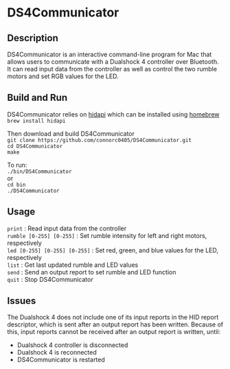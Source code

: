 # DS4Communicator

## Description
DS4Communicator is an interactive command-line program for Mac that allows users to communicate with a Dualshock 4 controller over Bluetooth.  It can read input data from the controller as well as control the two rumble motors and set RGB values for the LED.
## Build and Run
DS4Communicator relies on [hidapi](https://github.com/signal11/hidapi) which can be installed using [homebrew](https://brew.sh)  
`brew install hidapi`  
  
Then download and build DS4Communicator  
`git clone https://github.com/connorc0405/DS4Communicator.git`  
`cd DS4Communicator`  
`make`  
  
To run:  
`./bin/DS4Communicator`  
or  
`cd bin`  
`./DS4Communicator`

## Usage
`print` : Read input data from the controller  
`rumble [0-255] [0-255]` : Set rumble intensity for left and right motors, respectively  
`led [0-255] [0-255] [0-255]` : Set red, green, and blue values for the LED, respectively  
`list` : Get last updated rumble and LED values  
`send` : Send an output report to set rumble and LED function  
`quit` : Stop DS4Communicator  

## Issues
The Dualshock 4 does not include one of its input reports in the HID report descriptor, which is sent after an output report has been written.  Because of this, input reports cannot be received after an output report is written, until:
* Dualshock 4 controller is disconnected
* Dualshock 4 is reconnected
* DS4Communicator is restarted
